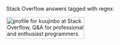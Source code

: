 ﻿Stack Overflow answers tagged with regex:

<a href="http://stackoverflow.com/users/604196/kuujinbo">
<img src="http://stackoverflow.com/users/flair/604196.png" width="208" height="58" alt="profile for kuujinbo at Stack Overflow, Q&amp;A for professional and enthusiast programmers" title="profile for kuujinbo at Stack Overflow, Q&amp;A for professional and enthusiast programmers">
</a>